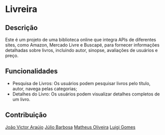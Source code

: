 # Livreira
## Descrição

Este é um projeto de uma biblioteca online que integra APIs de diferentes sites, como Amazon, Mercado Livre e Buscapé, para fornecer informações detalhadas sobre livros, incluindo autor, sinopse, avaliações de usuários e preço.

## Funcionalidades

- Pesquisa de Livros: Os usuários podem pesquisar livros pelo título, autor, navega pelas categorias;
- Detalhes do Livro: Os usuários podem visualizar detalhes completos de um livro.

## Contribuição

[João Victor Araújo](link)
[Júlio Barbosa](https://github.com/juliobrbsa)
[Matheus Oliveira](https://github.com/matheussoliveira323)
[Luigi Gomes](https://github.com/LGAP159)
